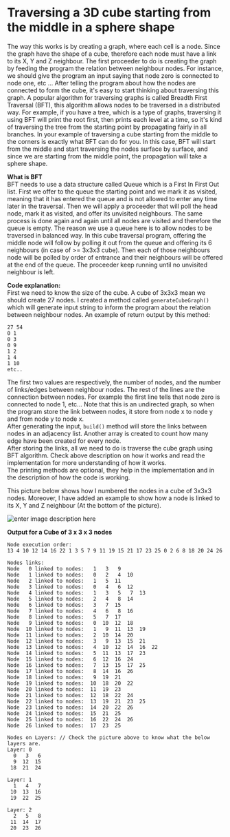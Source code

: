 Traversing a 3D cube starting from the middle in a sphere shape
===============================================================

The way this works is by creating a graph, where each cell is a node. Since the graph have the shape of a cube, therefore each node must have a link to its X, Y and Z neighbour. The first proceeder to do is creating the graph by feeding the program the relation between neighbour nodes. For instance, we should give the program an input saying that node zero is connected to node one, etc ... After telling the program about how the nodes are connected to form the cube, it's easy to start thinking about traversing this graph. A popular algorithm for traversing graphs is called Breadth First Traversal (BFT), this algorithm allows nodes to be traversed in a distributed way. For example, if you have a tree, which is a type of graphs, traversing it using BFT will print the root first, then prints each level at a time, so it's kind of traversing the tree from the starting point by propagating fairly in all branches. In your example of traversing a cube starting from the middle to the corners is exactly what BFT can do for you. In this case, BFT will start from the middle and start traversing the nodes surface by surface, and since we are starting from the middle point, the propagation will take a sphere shape.


**What is BFT**<br>
BFT needs to use a data structure called Queue which is a First In First Out list. First we offer to the queue the starting point and we mark it as visited, meaning that it has entered the queue and is not allowed to enter any time later in the traversal. Then we will apply a proceeder that will poll the head node, mark it as visited, and offer its unvisited neighbours. The same process is done again and again until all nodes are visited and therefore the queue is empty. The reason we use a queue here is to allow nodes to be traversed in balanced way. In this cube traversal program, offering the middle node will follow by polling it out from the queue and offering its 6 neighbours (in case of >= 3x3x3 cube). Then each of those neighbours node will be polled by order of entrance and their neighbours will be offered at the end of the queue. The proceeder keep running until no unvisited neighbour is left.

**Code explanation:**<br>
First we need to know the size of the cube. A cube of 3x3x3 mean we should create 27 nodes. I created a method called `generateCubeGraph()` which will generate input string to inform the program about the relation between neighbour nodes. An example of return output by this method:

    27 54
    0 1
    0 3
    0 9
    1 2
    1 4
    1 10
    etc..

The first two values are respectively, the number of nodes, and the number of links/edges between neighbour nodes. The rest of the lines are the connection between nodes. For example the first line tells that node zero is connected to node 1, etc... Note that this is an undirected graph, so when the program store the link between nodes, it store from node x to node y and from node y to node x. <br>
After generating the input, `build()` method will store the links between nodes in an adjacency list. Another array is created to count how many edge have been created for every node. <br>
After storing the links, all we need to do is traverse the cube graph using BFT algorithm. Check above description on how it works and read the implementation for more understanding of how it works.<br>
The printing methods are optional, they help in the implementation and in the description of how the code is working.

This picture below shows how I numbered the nodes in a cube of 3x3x3 nodes. Moreover, I have added an example to show how a node is linked to its X, Y and Z neighbour (At the bottom of the picture).

![enter image description here][1]

**Output for a Cube of 3 x 3 x 3 nodes**

    Node execution order: 
    13 4 10 12 14 16 22 1 3 5 7 9 11 19 15 21 17 23 25 0 2 6 8 18 20 24 26 
    
    Nodes links:
    Node   0 linked to nodes:   1   3   9 
    Node   1 linked to nodes:   0   2   4  10 
    Node   2 linked to nodes:   1   5  11 
    Node   3 linked to nodes:   0   4   6  12 
    Node   4 linked to nodes:   1   3   5   7  13 
    Node   5 linked to nodes:   2   4   8  14 
    Node   6 linked to nodes:   3   7  15 
    Node   7 linked to nodes:   4   6   8  16 
    Node   8 linked to nodes:   5   7  17 
    Node   9 linked to nodes:   0  10  12  18 
    Node  10 linked to nodes:   1   9  11  13  19 
    Node  11 linked to nodes:   2  10  14  20 
    Node  12 linked to nodes:   3   9  13  15  21 
    Node  13 linked to nodes:   4  10  12  14  16  22 
    Node  14 linked to nodes:   5  11  13  17  23 
    Node  15 linked to nodes:   6  12  16  24 
    Node  16 linked to nodes:   7  13  15  17  25 
    Node  17 linked to nodes:   8  14  16  26 
    Node  18 linked to nodes:   9  19  21 
    Node  19 linked to nodes:  10  18  20  22 
    Node  20 linked to nodes:  11  19  23 
    Node  21 linked to nodes:  12  18  22  24 
    Node  22 linked to nodes:  13  19  21  23  25 
    Node  23 linked to nodes:  14  20  22  26 
    Node  24 linked to nodes:  15  21  25 
    Node  25 linked to nodes:  16  22  24  26 
    Node  26 linked to nodes:  17  23  25 
    
    Nodes on Layers: // Check the picture above to know what the below layers are.
    Layer: 0
      0   3   6 
      9  12  15 
     18  21  24 
    
    Layer: 1
      1   4   7 
     10  13  16 
     19  22  25 
    
    Layer: 2
      2   5   8 
     11  14  17 
     20  23  26 


  [1]: http://i.stack.imgur.com/WBklg.png

